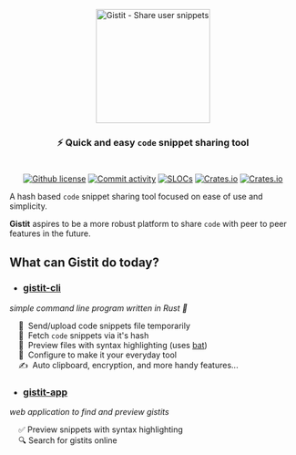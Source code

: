 <p align="center">
  <img
    width="200"
    src="https://user-images.githubusercontent.com/46208058/145101071-d186a89d-0193-4deb-acfb-ecc93e172943.png"
    alt="Gistit - Share user snippets"
  />
</p>
<h3 align="center">⚡️ Quick and easy <code>code</code> snippet sharing tool</h3>
<h1></h1>
<p align="center">
  <a href="https://github.com/fabricio7p/gistit/blob/master/LICENSE"
    ><img
      src="https://img.shields.io/github/license/fabricio7p/gistit?color=blue&style=flat-square"
      alt="Github license"
  /></a>
  <a href="https://github.com/fabricio7p/gistit/commits/master"
    ><img
      src="https://img.shields.io/github/commit-activity/m/fabricio7p/gistit?style=flat-square"
      alt="Commit activity"
  /></a>
  <a href="#"
    ><img
      src="https://img.shields.io/tokei/lines/github/fabricio7p/gistit?style=flat-square"
      alt="SLOCs"
  /></a>
  <a href="#"
    ><img
      src="https://img.shields.io/crates/d/gistit?style=flat-square"
      alt="Crates.io"
  /></a>
    <a href="#"
    ><img
      src="https://img.shields.io/crates/v/gistit?style=flat-square"
      alt="Crates.io"
  /></a>
</p>

A hash based `code` snippet sharing tool focused on ease of use and simplicity.

**Gistit** aspires to be a more robust platform to share `code` with peer to peer features in the future.

## What can Gistit do today?

- <h3><a href="https://github.com/fabricio7p/gistit/tree/master/cli">gistit-cli</a></h3>

_simple command line program written in Rust 🦀_

<p>
&nbsp;&nbsp;&nbsp;&nbsp;🚀 &nbsp;Send/upload code snippets file temporarily <br/>
&nbsp;&nbsp;&nbsp;&nbsp;🤏 &nbsp;Fetch <code>code</code> snippets via it's hash <br/>
&nbsp;&nbsp;&nbsp;&nbsp;🦇 &nbsp;Preview files with syntax highlighting (uses <a href="https://www.google.com/url?sa=t&rct=j&q=&esrc=s&source=web&cd=&cad=rja&uact=8&ved=2ahUKEwjH85K20NL0AhU-pZUCHeDZBt0QFnoECBQQAQ&url=https%3A%2F%2Fgithub.com%2Fsharkdp%2Fbat&usg=AOvVaw3bT_Seb24g1Vx-7cOb086M">bat</a>)<br/>
&nbsp;&nbsp;&nbsp;&nbsp;🧰 &nbsp;Configure to make it your everyday tool <br/>
&nbsp;&nbsp;&nbsp;&nbsp;✍️ &nbsp;Auto clipboard, encryption, and more handy features... <br/>
</p>

- <h3><a href="https://github.com/fabricio7p/gistit/tree/master/cli">gistit-app</a></h3>

_web application to find and preview gistits_

<p>
&nbsp;&nbsp;&nbsp;&nbsp;✅&nbsp;Preview snippets with syntax highlighting <br/>
&nbsp;&nbsp;&nbsp;&nbsp;🔍&nbsp;Search for gistits online <br/>
</p>
